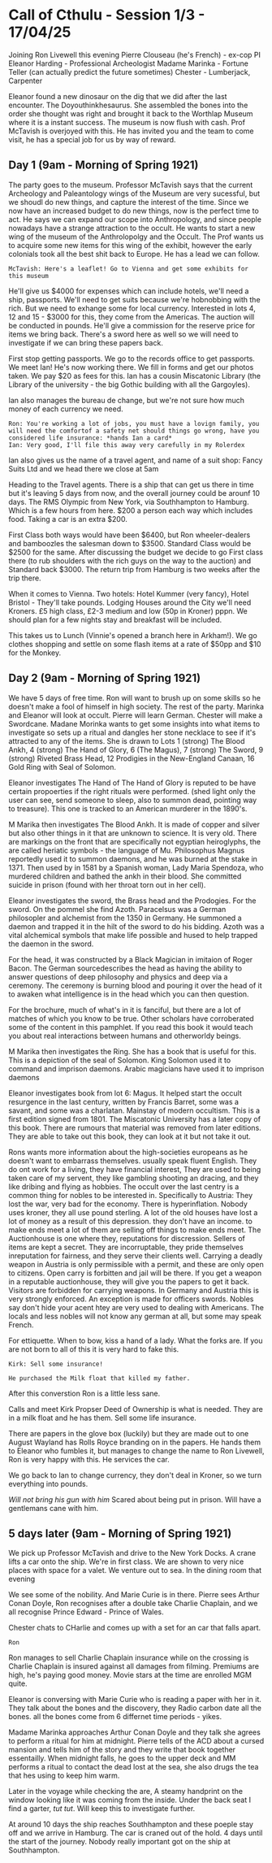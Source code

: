 # Call of Cthulu - Session 1/3 - 17/04/25

Joining Ron Livewell this evening 
Pierre Clouseau (he's French) - ex-cop PI
Eleanor Harding - Professional Archeologist 
Madame Marinka - Fortune Teller (can actually predict the future sometimes)
Chester - Lumberjack, Carpenter

Eleanor found a new dinosaur on the dig that we did after the last encounter. The Doyouthinkhesaurus. She assembled the bones into the order she thought was right and brought it back to the Worthlap Museum where it is a instant success. The museum is now flush with cash. Prof McTavish is overjoyed with this. He has invited you and the team to come visit, he has a special job for us by way of reward.  

## Day 1 (9am - Morning of Spring 1921)  
The party goes to the museum. Professor McTavish says that the current Archeology and Paleantology wings of the Museum are very sucessful, but we shoudl do new things, and capture the interest of the time. Since we now have an increased budget to do new things, now is the perfect time to act. He says we can expand our scope into Anthropology, and since people nowadays have a strange attraction to the occult. He wants to start a new wing of the museum of the Anthrolopolgy and the Occult. The Prof wants us to acquire some new items for this wing of the exhibit, however the early colonials took all the best shit back to Europe. He has a lead we can follow.
~~~
McTavish: Here's a leaflet! Go to Vienna and get some exhibits for this museum 
~~~
He'll give us $4000 for expenses which can include hotels, we'll need a ship, passports. We'll need to get suits because we're hobnobbing with the rich. But we need to exhange some for local currency. Interested in lots 4, 12 and 15 - $3000 for this, they come from the Americas. The auction will be conducted in pounds. He'll give a commission for the reserve price for items we bring back. There's a sword here as well so we will need to investigate if we can bring these papers back.

First stop getting passports. We go to the records office to get passports. We meet Ian! He's now working there. We fill in forms and get our photos taken. We pay $20 as fees for this. Ian has a cousin Miscatonic Library (the Library of the university - the big Gothic building with all the Gargoyles). 

Ian also manages the bureau de change, but we're not sure how much money of each currency we need. 
~~~
Ron: You're working a lot of jobs, you must have a lovign family, you will need the comfortof a safety net should things go wrong, have you considered life insurance: *hands Ian a card*
Ian: Very good, I'll file this away very carefully in my Rolerdex
~~~
Ian also gives us the name of a travel agent, and name of a suit shop: Fancy Suits Ltd and we head there we close at 5am 

Heading to the Travel agents. There is a ship that can get us there in time but it's leaving 5 days from now, and the overall journey could be arounf 10 days. The RMS Olympic from New York, via Southhampton to Hamburg.  Which is a few hours from here. $200 a person each way which includes food. Taking a car is an extra $200. 

First Class both ways would have been $6400, but Ron wheeler-dealers and bamboozles the salesman down to $3500. Standard Class would be $2500 for the same. After discussing the budget we decide to go First class there (to rub shoulders with the rich guys on the way to the auction) and Standard back $3000. The return trip from Hamburg is two weeks after the trip there. 

When it comes to Vienna. Two hotels: Hotel Kummer (very fancy), Hotel Bristol - They'll take pounds. Lodging Houses around the City we'll need Kroners. £5 high class, £2-3 medium and low (50p in Kroner) pppn. We should plan for a few nights stay and breakfast will be included. 

This takes us to Lunch (Vinnie's opened a branch here in Arkham!). We go clothes shopping and settle on some flash items at a rate of $50pp and $10 for the Monkey.

## Day 2 (9am - Morning of Spring 1921)  
We have 5 days of free time. Ron will want to brush up on some skills so he doesn't make a fool of himself in high society. The rest of the party. Marinka and Eleanor will look at occult. Pierre will learn German. Chester will make a Swordcane. Madane Morinka wants to get some insights into what items to investigate so sets up a ritual and dangles her stone necklace to see if it's attracted to any of the items. She is drawn to Lots 1 (strong) The Blood Ankh, 4 (strong) The Hand of Glory, 6 (The Magus), 7 (strong) The Sword, 9 (strong) Riveted Brass Head, 12 Prodigies in the New-England Canaan, 16 Gold Ring with Seal of Solomon. 

Eleanor investigates The Hand of The Hand of Glory is reputed to be have certain propoerties if the right rituals were performed. (shed light only the user can see, send someone to sleep, also to summon dead, pointing way to treasure). This one is tracked to an American murderer in the 1890's. 

M Marika then investigates The Blood Ankh. It is made of copper and silver but also other things in it that are unknown to science. It is very old. There are markings on the front that are specifically not egyptian heiroglyphs, the are called heriatic symbols - the language of Mu. Philosophus Magnus reportedly used it to summon daemons, and he was burned at the stake in 1371. Then used by in 1581 by a Spanish woman, Lady Maria Spendoza, who murdered children and bathed the ankh in their blood. She committed suicide in prison (found with her throat torn out in her cell). 

Eleanor investigates the sword, the Brass head and the Prodogies. For the sword. On the pommel she find Azoth. Paracelsus was a German philosopler and alchemist from the 1350 in Germany. He summoned a daemon and trapped it in the hilt of the sword to do his bidding. Azoth was a vital alchemical symbols that make life possible and hused to help trapped the daemon in the sword. 

For the head, it was constructed by a Black Magician in imitaion of Roger Bacon. The German sourcedescribes the head as having the ability to answer questions of deep philosophy and physics and deep via a ceremony. The ceremony is burning blood and pouring it over the head of it to awaken what intelligence is in the head which you can then question. 

For the brochure, much of what's in it is fanciful, but there are a lot of matches of which you know to be true. Other scholars have corroberated some of the content in this pamphlet. If you read this book it would teach you about real interactions between humans and otherworldy beings. 

M Marika then investigates the Ring. She has a book that is useful for this. This is a depiction of the seal of Solomon. King Solomon used it to command and imprison daemons. Arabic magicians have used it to imprison daemons

Eleanor investigates book from lot 6: Magus. It helped start the occult resurgence in the last century, written by Francis Barret, some was a savant, and some was a charlatan. Mainstay of modern occultism. This is a first edition signed from 1801. The Miscatonic University has a later copy of this book. There are rumours that material was removed from later editions. They are able to take out this book, they can look at it but not take it out. 

Rons wants more information about the high-societies europeans as he doesn't want to embarrass themselves. usually speak fluent English. They do ont work for a living, they have financial interest, They are used to being taken care of my servent, they like gambling shooting an dracing, and they like dribing and flying as hobbies. The occult over the last centry is a common thing for nobles to be interested in. Specifically to Austria: They lost the war, very bad for the economy. There is hyperinflation. Nobody uses kroner, they all use pound sterling. A lot of the old houses have lost a lot of money as a result of this depression. they don't have an income. to make ends meet a lot of them are selling off things to make ends meet. The Auctionhouse is one where they, reputations for discression. Sellers of items are kept a secret. They are incorruptable, they pride themselves inreputation for fairness, and they serve their clients well. Carrying a deadly weapon in Austria is only permissible with a permit, and these are only open to citizens. Open carry is forbitten and jail will be there. If you get a weapon in a reputable auctionhouse, they will give you the papers to get it back. Visitors are forbidden for carrying weapons. In Germany and Austria this is very strongly enforced. An exception is made for officers swords. Nobles say don't hide your acent htey are very used to dealing with Americans. The locals and less nobles will not know any german at all, but some may speak French. 

For ettiquette. When to bow, kiss a hand of a lady. What the forks are. If you are not born to all of this it is very hard to fake this. 

~~~
Kirk: Sell some insurance!

He purchased the Milk float that killed my father.
~~~
After this converstion Ron is a little less sane. 

Calls and meet Kirk Propser  Deed of Ownership is what is needed. They are in a milk float and he has them. 
Sell some life insurance. 

There are papers in the glove box (luckily) but they are made out to one August Wayland has Rolls Royce branding on in the papers. He hands them to Eleanor who fumbles it, but manages to change the name to Ron Livewell, Ron is very happy with this. He services the car. 

We go back to Ian to change currency, they don't deal in Kroner, so we turn everything into pounds.

*Will not bring his gun with him* Scared about being put in prison. Will have a gentlemans cane with him. 

## 5 days later (9am - Morning of Spring 1921)  
We pick up Professor McTavish and drive to the New York Docks. A crane lifts a car onto the ship. We're in first class. We are shown to very nice places with space for a valet. We venture out to sea. In the dining room that evening

We see some of the nobility. And Marie Curie is in there. Pierre sees Arthur Conan Doyle, Ron recognises after a double take Charlie Chaplain, and we all recognise Prince Edward - Prince of Wales.

Chester chats to CHarlie and comes up with a set for an car that falls apart. 

~~~
Ron 
~~~
Ron manages to sell Charlie Chaplain insurance while on the crossing is Charlie Chaplain is insured against all damages from filming. Premiums are high, he's paying good money. Movie stars at the time are enrolled MGM quite.   

Eleanor is conversing with Marie Curie who is reading a paper with her in it. They talk about the bones and the discovery, they Radio carbon date all the bones. all the bones come from 6 differnet time periods - yikes.

Madame Marinka approaches Arthur Conan Doyle and they talk she agrees to perform a ritual for him at midnight. 
Pierre tells of the ACD about a cursed mansion and tells him of the story and they write that book together essentailly. When midnight falls, he goes to the upper deck and MM performs a ritual to contact the dead lost at the sea, she also drugs the tea that hes using to keep him warm. 

Later in the voyage while checking the are, A steamy handprint on the window looking like it was coming from the inside. Under the back seat I find a garter, *tut tut*. Will keep this to investigate further.  

At around 10 days the ship reaches Southhampton and these poeple stay off and we arrive in Hamburg. The car is craned out of the hold. 4 days until the start of the journey. Nobody really important got on the ship at Southhampton.












